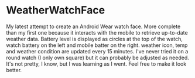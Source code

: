 # WeatherWatchFace
My latest attempt to create an Android Wear watch face.  More complete than my first one because it interacts with the mobile to retrieve up-to-date weather data.  Battery level is displayed as circles at the top of the watch, watch battery on the left and mobile batter on the right.  weather icon, temp and weather condition are updated every 15 minutes.  I've never tried it on a round watch (I only own square) but it can probably be adjusted as needed.  It's not pretty, I know, but I was learning as I went.  Feel free to make it look better.
